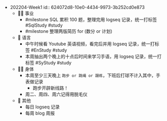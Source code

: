 - 202204-Week1
  id:: 624072d8-10e0-4434-9973-3b252cd0e873
	- 👨‍🔧 事业
		- #milestone SQL 累积 100 题，整理完用 logseq 记录，统一打标签 #SqlStudy #study
		- #milestone 整理两版简历 for (数分 or 计划)
	- 🧿 语言
		- 中午时候看 Youtube 英语视频，看完后并用 logseq 记录，统一打标签 #EnStudy #study
		- 本周抽出两个晚上的十点后时间来学习手语，用 logseq 记录，统一打标签 #SyStudy #study
	- 🤸‍♂️ 身体
		- 本周至少三天晚上 `跑步 or 跳绳 or 跟练`，下班后打球不计入其中，手表做记录
			- 跑步开辟新线路！
		- 周二、周四、周六记得用脱毛仪
	- 🎈 其他
		- 每日 logseq 记录
		- 每周 blog 周报